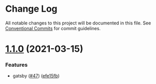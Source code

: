 # Change Log

All notable changes to this project will be documented in this file.
See [Conventional Commits](https://conventionalcommits.org) for commit guidelines.

# [1.1.0](https://github.com/shaunoff/sprightly/compare/v0.19.1...v1.1.0) (2021-03-15)


### Features

* gatsby ([#47](https://github.com/shaunoff/sprightly/issues/47)) ([efe15fb](https://github.com/shaunoff/sprightly/commit/efe15fbc946018474ca0cb92ade3715bf456cfad))
